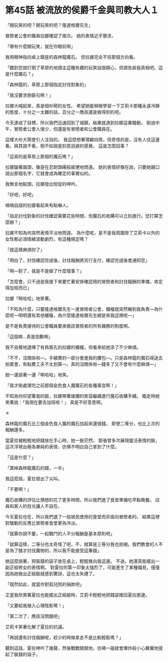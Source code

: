 # 第45話 被流放的侯爵千金與司教大人１

「開玩笑的吧？開玩笑的吧？隆達格爾先生」

冒險者公會的職員拉娜確認了兩次。
她的表情近乎懇求。

「哪有什麼開玩笑，就在你眼前啊」

我用眼神指向桌上鎮座的森林龍魔石。
但拉娜完全不往那個方向看。

「聽到您說打倒了草原的地頭主這種有趣的玩笑話很開心，但請告訴我真相吧。這是什麼魔石？」

「森林龍的，草原上那個指定討伐對象的」

「我沒要求倒裝句啊！」

拉娜大喊起來，真是個吵鬧的女性。
希望她能稍微學習一下艾莉卡那種永遠冷靜的態度，十分之一太難的話，百分之一應該還是做得到的吧。

今天達成了目標，所以我們迅速回到了城鎮，結果就遇到拉娜這番騷動。
剛過中午，冒險者公會人很少，但還是有冒險者和公會職員在。

這樣大吵大鬧會引人注目的。
我這麼想著環顧四周，但奇怪的是，沒有人往這邊看。與其說不看，倒不如說是刻意迴避的感覺。
這是怎麼回事？

「這真的是草原上那個的魔石嗎？」

拉娜皺著眉頭，像是在忍耐頭痛般疲憊地問道。
她的表情好像在說，只要她親口說出那個名字，它就會成為確定的事實似的。

我無言地點頭，拉娜發出短促的呻吟。

「好吧，好吧」

喃喃自語的拉娜看起來有點嚇人。

「指定討伐對象的討伐確認需要花些時間，但魔石的收購可以立刻進行。您打算怎麼辦？」

拉娜不知為何突然表情平淡地問道。
為什麼呢，是不是我周圍除了艾莉卡以外的女性都必須情緒波動劇烈，有這種規定嗎？

「就這樣麻煩你了」

「明白了，討伐確認完成後，討伐報酬將另行支付，確認完成後會通知您」

「啊—對了，我是不是做了什麼壞事？」

「怎麼會，只不過是我接下來要忙著安排確認用的冒險者和討伐報酬的準備，肯定得加班而已」

拉娜「啊哈哈」地笑著。

「不知為什麼，只要隆達格爾先生一進冒險者公會，櫃檯就突然輪到我負責—為什麼呢—明明還有其他櫃檯，為什麼隆達格爾先生總是來我這裡呢—」

是不是負責接待的公會職員要承擔該冒險者的所有雜務的制度啊。

「這個嘛...真是抱歉啊」

我不自覺地選擇了有熟面孔的拉娜的櫃檯，但看來給她添了不少麻煩。

「不不，沒關係啦—。手續費的一部分會進我的腰包—。只是森林龍的魔石得送去拍賣會，有點費工夫不太划算—。真的沒關係啦—錢多了又不會有什麼麻煩—」

她一邊說著一邊「啊哈哈」地笑。

「我才剛處理完之前那個金色食人魔魔石的各種事宜啊！」

不知為何仰望著我的臉，拉娜帶著燦爛的笑容繼續進行魔石收購手續。
臨走時她笑著說：「我現在要去加班啦！」
真是不好意思啊。

＊

森林龍的魔石比三個金色食人魔的魔石加起來還值錢。
即使二等分，也比上次的報酬還多。

當夏拉被輕輕地把錢放在手心時，她一臉茫然。
那張曾多次展現靈活表情的臉，這次浮現出極為單純的表情，彷彿不明白自己拿到了什麼。

「這是什麼？」

「賣掉森林龍魔石的錢，一半」

我這麼說，夏拉發出了尖叫。

「不要啊！」

魔石收購的評估比預想的花了更多時間，所以我們進了食堂準備吃早點晚餐。
店員和客人的目光讓人不自在。

今天夏拉也在，所以我們選了一般居民使用的食堂而非面向冒險者的。
結果這裡對騷動的反應比冒險者食堂更為冷淡。

「就算你說不要，一起戰鬥的人平分報酬是基本原則吧」

「就算這樣，二等分也太奇怪了吧，不，就算是三等分我也拒絕。我們教會的人不是為了錢才討伐魔物的，所以我不能接受這筆錢」

她這麼說著，把裝錢的袋子放在桌上，輕輕推向我這邊。
不過，她還真能擺出一副正經修女的表情啊。
對夏拉的第一印象太強烈了，可能產生了某種偏見，僅僅因為她做出正經臉就感到驚訝，這也太失禮了。

「既然如此，就當作對孤兒院的捐款吧」

正當我欣賞著夏拉也能擺出正經臉時，艾莉卡輕輕地把錢袋推回夏拉那邊。

「又要給我植入心理陰影嗎！」

「第二次了，應該沒問題吧」

艾莉卡笑著化解了夏拉的抗議。

「再說還有討伐報酬呢，趁少的時候拿走不是比較輕鬆嗎？」

聽到這話，夏拉呻吟了幾聲，然後戰戰兢兢地，彷彿一碰就會爆炸般小心翼翼地提起了裝錢的袋子。